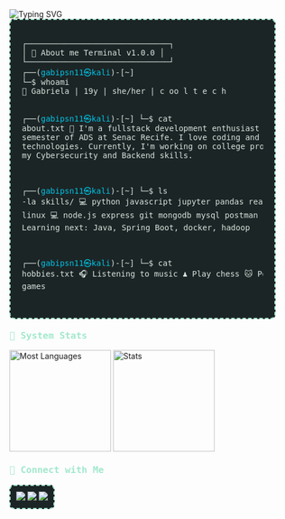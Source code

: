 <div>
  <img src="https://readme-typing-svg.demolab.com?font=IBM+Plex+Mono&weight=400&pause=1000&color=A1E8CC&background=1C2526&width=500&height=40&lines=Hey%2F+I'm+Gabriela.+I'm+into+programming." alt="Typing SVG" />
</div>

<div style="font-family: 'IBM Plex Mono', monospace; color: #D9E4DD; background-color: #1C2526; padding: 20px; border: 2px dashed #A1E8CC; border-radius: 8px; width: 85%;">
  <pre>
┌──────────────────────────────┐
│ 💾 About me Terminal v1.0.0 │
└──────────────────────────────┘
┌──(<span style="color: #00C4E6;">gabipsn11㉿kali</span>)-[~]
└─$ whoami
👾 Gabriela | 19y | she/her | c oo l t e c h 

┌──(<span style="color: #00C4E6;">gabipsn11㉿kali</span>)-[~]
└─$ cat about.txt
🌟 I'm a fullstack development enthusiast in my fourth semester of ADS at Senac Recife. I love coding and diving into new technologies. 
  Currently, I'm working on college projects and improving my Cybersecurity and Backend skills.

┌──(<span style="color: #00C4E6;">gabipsn11㉿kali</span>)-[~]
└─$ ls -la skills/
💻 python  javascript  jupyter  pandas  react.js  react-native  linux
💻 node.js  express  git  mongodb  mysql  postman  aws  springboot
✨ Learning next: Java, Spring Boot, docker, hadoop

┌──(<span style="color: #00C4E6;">gabipsn11㉿kali</span>)-[~]
└─$ cat hobbies.txt
🎧 Listening to music
♟️ Play chess
🐱 Pet my cats
🎮 Play games
  </pre>
</div>


<h3 style="font-family: 'IBM Plex Mono', monospace; color: #A1E8CC; margin-top: 20px;">💾 System Stats</h3>
<div>
  <img height="180em" src="https://github-readme-stats.vercel.app/api/top-langs/?username=Gabipsn11&theme=transparent&title_color=A1E8CC&text_color=D9E4DD&layout=compact&langs_count=7&hide_border=true&background=1C2526" alt="Most Languages" />
  <img height="180em" src="https://github-readme-stats.vercel.app/api?username=Gabipsn11&show_icons=true&theme=transparent&title_color=A1E8CC&text_color=D9E4DD&hide_border=true&count_private=true&background=1C2526" alt="Stats" />
</div>

<h3 style="font-family: 'IBM Plex Mono', monospace; color: #A1E8CC; margin-top: 20px;">💾 Connect with Me</h3>
<div style="background-color: #1C2526; padding: 10px; border: 2px dashed #A1E8CC; border-radius: 8px; width: fit-content;">
  <a target='_blank' href="https://www.instagram.com/gabrielap11res/">
    <img src="https://img.shields.io/badge/Instagram-A1E8CC?style=flat&logo=instagram&logoColor=1C2526&labelColor=A1E8CC">
  </a>
  <a target='_blank' href="https://www.linkedin.com/in/gabriela-pires-7787b6279/">
    <img src="https://img.shields.io/badge/LinkedIn-A1E8CC?style=flat&logo=linkedin&logoColor=1C2526&labelColor=A1E8CC">
  </a>
  <a href="https://open.spotify.com/user/31o4dqeazibwhhl2arsyocamg4vi?si=ce258ffc0ac74f6b" target="_blank">
    <img src="https://img.shields.io/badge/Spotify-A1E8CC?style=flat&logo=spotify&logoColor=1C2526&labelColor=A1E8CC">
  </a>
</div>
